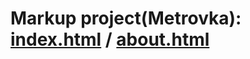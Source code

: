 # Markup project(Metrovka): [index.html](https://mr-sychevskyi.github.io/markup-project-metrovka/src/index.html) / [about.html](https://mr-sychevskyi.github.io/markup-project-metrovka/src/page-2.html)
